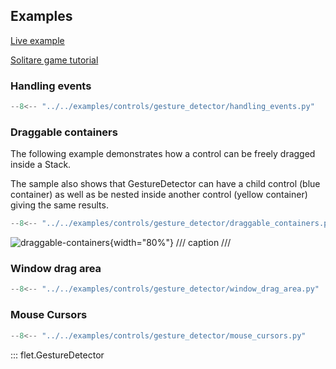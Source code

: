 ## Examples

[Live example](https://flet-controls-gallery.fly.dev/utility/gesturedetector)

[Solitare game tutorial](https://flet.dev/docs/tutorials/python-solitaire)

### Handling events

```python
--8<-- "../../examples/controls/gesture_detector/handling_events.py"
```

### Draggable containers

The following example demonstrates how a control can be freely dragged inside a Stack.

The sample also shows that GestureDetector can have a child control (blue container) as well as be nested
inside another control (yellow container) giving the same results.

```python
--8<-- "../../examples/controls/gesture_detector/draggable_containers.py"
```

![draggable-containers](../examples/controls/gesture_detector/media/draggable_containers.gif){width="80%"}
/// caption
///

### Window drag area

```python
--8<-- "../../examples/controls/gesture_detector/window_drag_area.py"
```

### Mouse Cursors

```python
--8<-- "../../examples/controls/gesture_detector/mouse_cursors.py"
```

::: flet.GestureDetector
